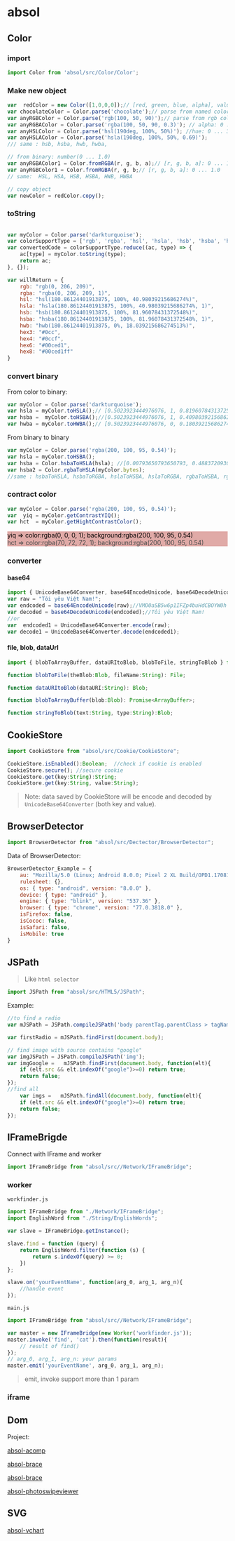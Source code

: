 # absol

## Color

### import

```js
import Color from 'absol/src/Color/Color';
```

### Make new object

```js
var  redColor = new Color([1,0,0,0]);// [red, green, blue, alpha], value: 0 ... 1.0 
var chocolateColor = Color.parse('chocolate');// parse from named color
var anyRGBColor = Color.parse('rgb(100, 50, 90)');// parse from rgb color, [r, g, b]: 0 ... 255
var anyRGBAColor = Color.parse('rgba(100, 50, 90, 0.3)'); // alpha: 0 ... 1.0
var anyHSLColor = Color.parse('hsl(190deg, 100%, 50%)'); //hue: 0 ... 360(deg), [s, l]: 0 ... 100(%)
var anyHSLAColor = Color.parse('hsla(190deg, 100%, 50%, 0.69)');
/// same : hsb, hsba, hwb, hwba, 

// from binary: number(0 ... 1.0)
var anyRGBAColor1 = Color.fromRGBA(r, g, b, a);// [r, g, b, a]: 0 ... 1.0
var anyRGBColor1 = Color.fromRGBA(r, g, b;// [r, g, b, a]: 0 ... 1.0
// same:  HSL, HSA, HSB, HSBA, HWB, HWBA

// copy object
var newColor = redColor.copy();
```

### toString

```js
   
var myColor = Color.parse('darkturquoise'); 
var colorSupportType = ['rgb', 'rgba', 'hsl', 'hsla', 'hsb', 'hsba', 'hwb', 'hwb', 'hex3', 'hex4', 'hex6', 'hex8'];
var convertedCode = colorSupportType.reduce((ac, type) => {
    ac[type] = myColor.toString(type);
    return ac;
}, {});

var willReturn = {
    rgb: "rgb(0, 206, 209)",
    rgba: "rgba(0, 206, 209, 1)",
    hsl: "hsl(180.86124401913875, 100%, 40.98039215686274%)",
    hsla: "hsla(180.86124401913875, 100%, 40.98039215686274%, 1)",
    hsb: "hsb(180.86124401913875, 100%, 81.96078431372548%)",
    hsba: "hsba(180.86124401913875, 100%, 81.96078431372548%, 1)",
    hwb: "hwb(180.86124401913875, 0%, 18.039215686274513%)",
    hex3: "#0cc",
    hex4: "#0ccf",
    hex6: "#00ced1",
    hex8: "#00ced1ff"
}
```

### convert binary

From color to binary:

```js
var myColor = Color.parse('darkturquoise'); 
var hsla = myColor.toHSLA();// [0.5023923444976076, 1, 0.8196078431372549, 1]
var hsba =  myColor.toHSBA();//[0.5023923444976076, 1, 0.40980392156862744, 1]
var hwba = myColor.toHWBA();// [0.5023923444976076, 0, 0.18039215686274512, 1]
```

From binary to binary

```js
var myColor = Color.parse('rgba(200, 100, 95, 0.54)');  
var hsla = myColor.toHSBA();
var hsba = Color.hsbaToHSLA(hsla); //[0.00793650793650793, 0.4883720930232559, 0.5784313725490197, 0.54]
var hsba2 = Color.rgbaToHSLA(myColor.bytes);
//same : hsbaToHSLA, hsbaToRGBA, hslaToHSBA, hslaToRGBA, rgbaToHSBA, rgbaToHSLA, hwbaToHSBA, hsbaToHWBA, rgbaToHWBA, hwbaToRGBA
```


### contract color

```js
var myColor = Color.parse('rgba(200, 100, 95, 0.54)');  
var  yiq = myColor.getContrastYIQ(); 
var hct  = myColor.getHightContrastColor();
```

<div style="color:rgba(0, 0, 0, 1);background:rgba(200, 100, 95, 0.54)">yiq => color:rgba(0, 0, 0, 1); background:rgba(200, 100, 95, 0.54)</div>

<div style="color:rgba(70, 72, 72, 1);background:rgba(200, 100, 95, 0.54)">hct => color:rgba(70, 72, 72, 1); background:rgba(200, 100, 95, 0.54)</div>

### converter

#### base64

```js
import { UnicodeBase64Converter, base64EncodeUnicode, base64DecodeUnicode } from "absol/src/Converter/base64";
var raw = "Tôi yêu Việt Nam!";
var endcoded = base64EncodeUnicode(raw);//VMO0aSB5w6p1IFZp4buHdCBOYW0h
var decoded = base64DecodeUnicode(endcoded);//Tôi yêu Việt Nam!
//or
var  endcoded1 = UnicodeBase64Converter.encode(raw);
var decode1 = UnicodeBase64Converter.decode(endcoded1);
```

#### file, blob, dataUrl

```js
import { blobToArrayBuffer, dataURItoBlob, blobToFile, stringToBlob } from "absol/src/Converter/file";

function blobToFile(theBlob:Blob, fileName:String): File;

function dataURItoBlob(dataURI:String): Blob;

function blobToArrayBuffer(blob:Blob): Promise<ArrayBuffer>;

function stringToBlob(text:String, type:String):Blob;
```

## CookieStore

```js
import CookieStore from "absol/src/Cookie/CookieStore";
```

```js
CookieStore.isEnabled():Boolean;  //check if cookie is enabled
CookieStore.secure(); //secure cookie
CookieStore.get(key:String):String;
CookieStore.get(key:String, value:String);
```

> Note: data saved by CookieStore will be encode and decoded by `UnicodeBase64Converter` (both key and value).

## BrowserDetector

```js
import BrowserDetector from "absol/src/Dectector/BrowserDetector";
```

Data of BrowserDetector:
```js
BrowserDetector_Example = {
    au: "Mozilla/5.0 (Linux; Android 8.0.0; Pixel 2 XL Build/OPD1.170816.004) AppleWebKit/537.36 (KHTML, like Gecko) Chrome/77.0.3818.0 Mobile Safari/537.36",
    rulesheet: {},
    os: { type: "android", version: "8.0.0" },
    device: { type: "android" },
    engine: { type: "blink", version: "537.36" },
    browser: { type: "chrome", version: "77.0.3818.0" },
    isFirefox: false,
    isCococ: false,
    isSafari: false,
    isMobile: true
}
```


## JSPath

> Like `html selector`

```js
import JSPath from "absol/src/HTML5/JSPath";
```
Example:

```js
//to find a radio
var mJSPath = JSPath.compileJSPath('body parentTag.parentClass > tagName.className0.className1[type="radio"][checked]');

var firstRadio = mJSPath.findFirst(document.body);

// find image with source contains "google"
var imgJSPath = JSPath.compileJSPath('img');
var imgGoogle =   mJSPath.findFirst(document.body, function(elt){
    if (elt.src && elt.indexOf("google")>=0) return true;
    return false;
});
//find all
    var imgs =   mJSPath.findAll(document.body, function(elt){
    if (elt.src && elt.indexOf("google")>=0) return true;
    return false;
});
```

## IFrameBrigde

Connect with IFrame and worker

```js
import IFrameBridge from "absol/src//Network/IFrameBridge";
```

### worker

`workfinder.js`

```js
import IFrameBridge from "./Network/IFrameBridge";
import EnglishWord from "./String/EnglishWords";

var slave = IFrameBridge.getInstance();

slave.find = function (query) {
    return EnglishWord.filter(function (s) {
        return s.indexOf(query) >= 0;
    })
};

slave.on('yourEventName', function(arg_0, arg_1, arg_n){
    //handle event
});

```

`main.js`

```js
import IFrameBridge from "absol/src//Network/IFrameBridge";

var master = new IFrameBridge(new Worker('workfinder.js'));
master.invoke('find', 'cat').then(function(result){
    // result of find()
});
// arg_0, arg_1, arg_n: your params
master.emit('yourEventName', arg_0, arg_1, arg_n);

```
> emit, invoke support more than 1 param


### iframe



## Dom

Project: 

[absol-acomp](https://github.com/duthienkt/absol-acomp)

[absol-brace](https://github.com/duthienkt/absol-brace)

[absol-brace](https://github.com/duthienkt/absol-colorpicker)

[absol-photoswipeviewer](https://github.com/duthienkt/absol-photoswipeviewer)

## SVG

[absol-vchart](https://github.com/duthienkt/vchart)

